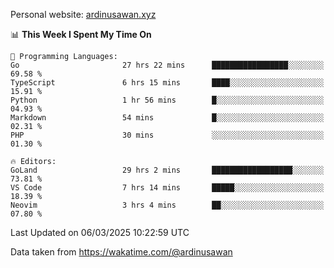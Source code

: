 Personal website: [ardinusawan.xyz](https://ardinusawan.xyz)

<!--START_SECTION:waka-->
📊 **This Week I Spent My Time On** 

```text
💬 Programming Languages: 
Go                       27 hrs 22 mins      █████████████████░░░░░░░░   69.58 % 
TypeScript               6 hrs 15 mins       ████░░░░░░░░░░░░░░░░░░░░░   15.91 % 
Python                   1 hr 56 mins        █░░░░░░░░░░░░░░░░░░░░░░░░   04.93 % 
Markdown                 54 mins             █░░░░░░░░░░░░░░░░░░░░░░░░   02.31 % 
PHP                      30 mins             ░░░░░░░░░░░░░░░░░░░░░░░░░   01.30 % 

🔥 Editors: 
GoLand                   29 hrs 2 mins       ██████████████████░░░░░░░   73.81 % 
VS Code                  7 hrs 14 mins       █████░░░░░░░░░░░░░░░░░░░░   18.39 % 
Neovim                   3 hrs 4 mins        ██░░░░░░░░░░░░░░░░░░░░░░░   07.80 % 
```


 Last Updated on 06/03/2025 10:22:59 UTC
<!--END_SECTION:waka-->
Data taken from https://wakatime.com/@ardinusawan
